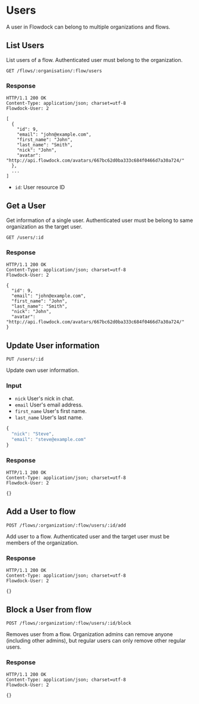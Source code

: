 # Users

A user in Flowdock can belong to multiple organizations and flows.

## List Users

List users of a flow. Authenticated user must belong to the organization.

```
GET /flows/:organisation/:flow/users
```

### Response
```
HTTP/1.1 200 OK
Content-Type: application/json; charset=utf-8
Flowdock-User: 2
```
```
[
  {
    "id": 9,
    "email": "john@example.com",
    "first_name": "John",
    "last_name": "Smith",
    "nick": "John",
    "avatar": "http://api.flowdock.com/avatars/667bc62d0ba333c684f0466d7a30a724/"
  },
  ...
]
```

* `id`: User resource ID

## Get a User

Get information of a single user. Authenticated user must be belong to same organization as the target user.

```
GET /users/:id
```

### Response
```
HTTP/1.1 200 OK
Content-Type: application/json; charset=utf-8
Flowdock-User: 2
```
```
{
  "id": 9,
  "email": "john@example.com",
  "first_name": "John",
  "last_name": "Smith",
  "nick": "John",
  "avatar": "http://api.flowdock.com/avatars/667bc62d0ba333c684f0466d7a30a724/"
}
```

## Update User information
```
PUT /users/:id
```
Update own user information.

### Input
* `nick`
  User's nick in chat.
* `email`
  User's email address.
* `first_name`
  User's first name.
* `last_name`
  User's last name.

```javascript
{
  "nick": "Steve",
  "email": "steve@example.com"
}
```

### Response
```
HTTP/1.1 200 OK
Content-Type: application/json; charset=utf-8
Flowdock-User: 2
```
```
{}
```

## Add a User to flow
```
POST /flows/:organization/:flow/users/:id/add
```
Add user to a flow. Authenticated user and the target user must be members of the organization.

### Response
```
HTTP/1.1 200 OK
Content-Type: application/json; charset=utf-8
Flowdock-User: 2
```
```
{}
```


## Block a User from flow
```
POST /flows/:organization/:flow/users/:id/block
```
Removes user from a flow. Organization admins can remove anyone (including other admins), but regular users can only remove other regular users.

### Response
```
HTTP/1.1 200 OK
Content-Type: application/json; charset=utf-8
Flowdock-User: 2
```
```
{}
```
